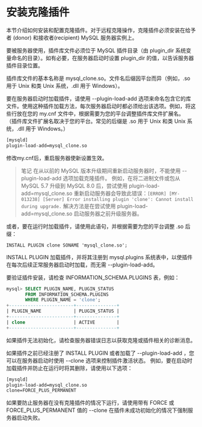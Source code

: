# 安装克隆插件

本节介绍如何安装和配置克隆插件。对于远程克隆操作，克隆插件必须安装在给予者 (donor) 和接收者(recipient)  MySQL 服务器实例上。

要被服务器使用，插件库文件必须位于 MySQL 插件目录（由 plugin_dir 系统变量命名的目录）。如有必要，在服务器启动时设置 plugin_dir 的值，以告诉服务器插件目录位置。

插件库文件的基本名称是 mysql_clone.so。文件名后缀因平台而异（例如，.so 用于 Unix 和类 Unix 系统，.dll 用于 Windows）。

要在服务器启动时加载插件，请使用 --plugin-load-add 选项来命名包含它的库文件。使用这种插件加载方法，每次服务器启动时都必须给出该选项。例如，将这些行放在您的 my.cnf 文件中，根据需要为您的平台调整插件库文件扩展名。 （插件库文件扩展名取决于您的平台。常见的后缀是 .so 用于 Unix 和类 Unix 系统，.dll 用于 Windows。）

```bash
[mysqld]
plugin-load-add=mysql_clone.so
```

修改my.cnf后，重启服务器使新设置生效。

> 笔记
在从以前的 MySQL 版本升级期间重新启动服务器时，不能使用 --plugin-load-add 选项加载克隆插件。 例如，在将二进制文件或包从 MySQL 5.7 升级到 MySQL 8.0 后，尝试使用 plugin-load-add=mysql_clone.so 重新启动服务器会导致此错误：`[ERROR] [MY-013238] [Server] Error installing plugin 'clone': Cannot install during upgrade.` 解决方法是在尝试使用 plugin-load-add=mysql_clone.so 启动服务器之前升级服务器。

或者，要在运行时加载插件，请使用此语句，并根据需要为您的平台调整 .so 后缀：

`INSTALL PLUGIN clone SONAME 'mysql_clone.so';`

INSTALL PLUGIN 加载插件，并将其注册到 mysql.plugins 系统表中，以使插件在每次后续正常服务器启动时加载，而无需 --plugin-load-add。

要验证插件安装，请检查 INFORMATION_SCHEMA.PLUGINS 表，例如：

```sql
mysql> SELECT PLUGIN_NAME, PLUGIN_STATUS
       FROM INFORMATION_SCHEMA.PLUGINS
       WHERE PLUGIN_NAME = 'clone';
+------------------------+---------------+
| PLUGIN_NAME            | PLUGIN_STATUS |
+------------------------+---------------+
| clone                  | ACTIVE        |
+------------------------+---------------+
```

如果插件无法初始化，请检查服务器错误日志以获取克隆或插件相关的诊断消息。

如果插件之前已经注册了 INSTALL PLUGIN 或者加载了 --plugin-load-add ，您可以在服务器启动时使用 --clone 选项来控制插件激活状态。 例如，要在启动时加载插件并防止在运行时将其删除，请使用以下选项：

```txt
[mysqld]
plugin-load-add=mysql_clone.so
clone=FORCE_PLUS_PERMANENT
```

如果要防止服务器在没有克隆插件的情况下运行，请使用带有 FORCE 或 FORCE_PLUS_PERMANENT 值的 --clone 在插件未成功初始化的情况下强制服务器启动失败。
